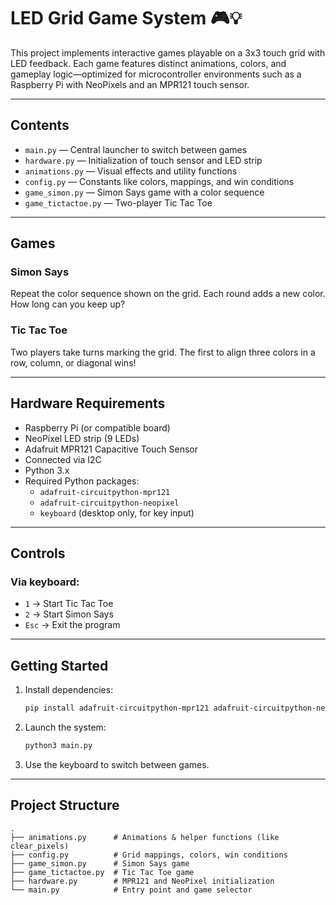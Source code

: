 # LED Grid Game System 🎮💡

This project implements interactive games playable on a 3x3 touch grid with LED feedback. Each game features distinct animations, colors, and gameplay logic—optimized for microcontroller environments such as a Raspberry Pi with NeoPixels and an MPR121 touch sensor.

---

## Contents

- `main.py` — Central launcher to switch between games
- `hardware.py` — Initialization of touch sensor and LED strip
- `animations.py` — Visual effects and utility functions
- `config.py` — Constants like colors, mappings, and win conditions
- `game_simon.py` — Simon Says game with a color sequence
- `game_tictactoe.py` — Two-player Tic Tac Toe

---

## Games

### Simon Says

Repeat the color sequence shown on the grid. Each round adds a new color. How long can you keep up?

### Tic Tac Toe

Two players take turns marking the grid. The first to align three colors in a row, column, or diagonal wins!

---

##  Hardware Requirements

- Raspberry Pi (or compatible board)
- NeoPixel LED strip (9 LEDs)
- Adafruit MPR121 Capacitive Touch Sensor
- Connected via I2C
- Python 3.x
- Required Python packages:
  - `adafruit-circuitpython-mpr121`
  - `adafruit-circuitpython-neopixel`
  - `keyboard` (desktop only, for key input)

---

## Controls

### Via keyboard:
- `1` → Start Tic Tac Toe
- `2` → Start Simon Says
- `Esc` → Exit the program

---

## Getting Started

1. Install dependencies:
   ```bash
   pip install adafruit-circuitpython-mpr121 adafruit-circuitpython-neopixel keyboard
   ```

2. Launch the system:
   ```bash
   python3 main.py
   ```

3. Use the keyboard to switch between games.

---

## Project Structure

```text
.
├── animations.py      # Animations & helper functions (like clear_pixels)
├── config.py          # Grid mappings, colors, win conditions
├── game_simon.py      # Simon Says game
├── game_tictactoe.py  # Tic Tac Toe game
├── hardware.py        # MPR121 and NeoPixel initialization
└── main.py            # Entry point and game selector
```
